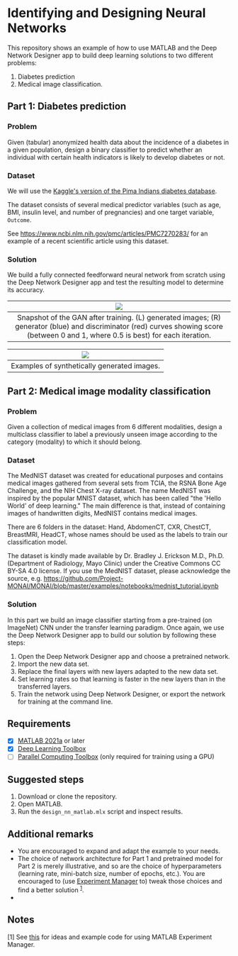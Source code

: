 # Identifying and Designing Neural Networks
This repository shows an example of how to use MATLAB and the Deep Network Designer app to build deep learning solutions to two different problems:
1. Diabetes prediction
2. Medical image classification.

## Part 1: Diabetes prediction
### Problem
Given (tabular) anonymized health data about the incidence of a diabetes in a given population, design a binary classifier to predict whether an individual with certain health indicators is likely to develop diabetes or not.

### Dataset
We will use the [Kaggle's version of the Pima Indians diabetes database](https://www.kaggle.com/uciml/pima-indians-diabetes-database).

The dataset consists of several medical predictor variables (such as age, BMI, insulin level, and number of pregnancies) and one target variable, `Outcome`. 

See https://www.ncbi.nlm.nih.gov/pmc/articles/PMC7270283/ for an example of a recent scientific article using this dataset.

### Solution
We build a fully connected feedforward neural network from scratch using the Deep Network Designer app and test the resulting model to determine its accuracy.




| ![](figures/gan_skin4.png) |
|:--:|
| Snapshot of the GAN after training. (L) generated images; (R) generator (blue) and discriminator (red) curves showing score (between 0 and 1, where 0.5 is best) for each iteration.|

| ![](figures/gan_skin3.png) |
|:--:|
| Examples of synthetically generated images.|


## Part 2: Medical image modality classification
### Problem
Given a collection of medical images from 6 different modalities, design a multiclass classifier to label a previously unseen image according to the category (modality) to which it should belong.

### Dataset
The MedNIST dataset was created for educational purposes and contains medical images gathered from several sets from TCIA, the RSNA Bone Age Challenge, and the NIH Chest X-ray dataset. The name MedNIST was inspired by the popular MNIST dataset, which has been called "the 'Hello World' of deep learning." The main difference is that, instead of containing images of handwritten digits, MedNIST contains medical images.

There are 6 folders in the dataset: Hand, AbdomenCT, CXR, ChestCT, BreastMRI, HeadCT, whose names should be used as the labels to train our classification model.

The dataset is kindly made available by Dr. Bradley J. Erickson M.D., Ph.D. (Department of Radiology, Mayo Clinic) under the Creative Commons CC BY-SA 4.0 license. If you use the MedNIST dataset, please acknowledge the source, e.g. 
https://github.com/Project-MONAI/MONAI/blob/master/examples/notebooks/mednist_tutorial.ipynb 

### Solution
In this part we build an image classifier starting from a pre-trained (on ImageNet) CNN under the transfer learning paradigm. Once again, we use the Deep Network Designer app to build our solution by following these steps:
1. Open the Deep Network Designer app and choose a pretrained network.
2. Import the new data set.
3. Replace the final layers with new layers adapted to the new data set.
4. Set learning rates so that learning is faster in the new layers than in the transferred layers.
5. Train the network using Deep Network Designer, or export the network for training at the command line.

## Requirements
- [X]  [MATLAB 2021a](https://www.mathworks.com/products/matlab.html) or later
- [X]  [Deep Learning Toolbox](https://www.mathworks.com/products/deep-learning.html)
- [ ]  [Parallel Computing Toolbox](https://www.mathworks.com/products/parallel-computing.html) (only required for training using a GPU)
## Suggested steps
1. Download or clone the repository.
2. Open MATLAB.
3. Run the `design_nn_matlab.mlx` script and inspect results.

## Additional remarks

- You are encouraged to expand and adapt the example to your needs.
- The choice of network architecture for Part 1 and pretrained model for Part 2 is merely illustrative, and so are the choice of  hyperparameters (learning rate, mini-batch size, number of epochs, etc.). You are encouraged to (use [Experiment Manager](https://www.mathworks.com/help/deeplearning/ref/experimentmanager-app.html) to) tweak those choices and find a better solution <sup>[1](#myfootnote1)</sup>.
- 
## Notes
<a name="myfootnote1">[1]</a> See [this](https://www.mathworks.com/matlabcentral/fileexchange/93980-managing-medical-image-classification-experiments?s_tid=prof_contriblnk) for ideas and example code for using MATLAB Experiment Manager.   
